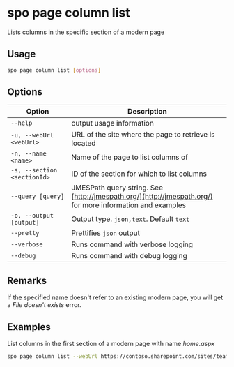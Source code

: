 # spo page column list

Lists columns in the specific section of a modern page

## Usage

```sh
spo page column list [options]
```

## Options

Option|Description
------|-----------
`--help`|output usage information
`-u, --webUrl <webUrl>`|URL of the site where the page to retrieve is located
`-n, --name <name>`|Name of the page to list columns of
`-s, --section <sectionId>`|ID of the section for which to list columns
`--query [query]`|JMESPath query string. See [http://jmespath.org/](http://jmespath.org/) for more information and examples
`-o, --output [output]`|Output type. `json,text`. Default `text`
`--pretty`|Prettifies `json` output
`--verbose`|Runs command with verbose logging
`--debug`|Runs command with debug logging

## Remarks

If the specified name doesn't refer to an existing modern page, you will get a _File doesn't exists_ error.

## Examples

List columns in the first section of a modern page with name _home.aspx_

```sh
spo page column list --webUrl https://contoso.sharepoint.com/sites/team-a --name home.aspx --section 1
```